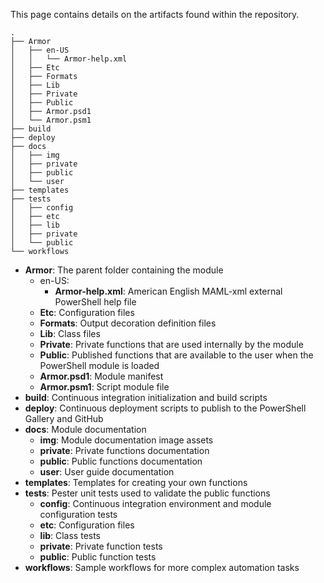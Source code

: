 This page contains details on the artifacts found within the repository.

<!-- tree -nI site -P 'Armor.ps?1|Armor-help.xml' --dirsfirst -->

```none
.
├── Armor
│   ├── en-US
│   │   └── Armor-help.xml
│   ├── Etc
│   ├── Formats
│   ├── Lib
│   ├── Private
│   ├── Public
│   ├── Armor.psd1
│   └── Armor.psm1
├── build
├── deploy
├── docs
│   ├── img
│   ├── private
│   ├── public
│   └── user
├── templates
├── tests
│   ├── config
│   ├── etc
│   ├── lib
│   ├── private
│   └── public
└── workflows
```

* **Armor**: The parent folder containing the module
    * en-US:
        * **Armor-help.xml**: American English MAML-xml external PowerShell help file
    * **Etc**: Configuration files
    * **Formats**: Output decoration definition files
    * **Lib**: Class files
    * **Private**: Private functions that are used internally by the module
    * **Public**: Published functions that are available to the user when the PowerShell module is loaded
    * **Armor.psd1**: Module manifest
    * **Armor.psm1**: Script module file
* **build**: Continuous integration initialization and build scripts
* **deploy**: Continuous deployment scripts to publish to the PowerShell Gallery and GitHub
* **docs**: Module documentation
    * **img**: Module documentation image assets
    * **private**: Private functions documentation
    * **public**: Public functions documentation
    * **user**: User guide documentation
* **templates**: Templates for creating your own functions
* **tests**: Pester unit tests used to validate the public functions
    * **config**: Continuous integration environment and module configuration tests
    * **etc**: Configuration files
    * **lib**: Class tests
    * **private**: Private function tests
    * **public**: Public function tests
* **workflows**: Sample workflows for more complex automation tasks
